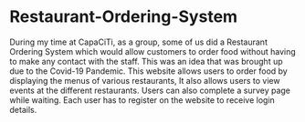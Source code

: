 # Restaurant-Ordering-System
During my time at CapaCiTi, as a group, some of us did a Restaurant Ordering System which would allow customers to order food without having to make any contact with the staff. This was an idea that was brought up due to the Covid-19 Pandemic.  This website allows users to order food by displaying the menus of various restaurants, It also allows users to view events at the different restaurants. Users can also complete a survey page while waiting. Each user has to register on the website to receive login details.
